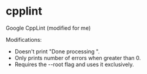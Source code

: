# cpplint
Google CppLint (modified for me)

Modifications:
- Doesn't print "Done processing <file>".
- Only prints number of errors when greater than 0.
- Requires the --root flag and uses it exclusively.
